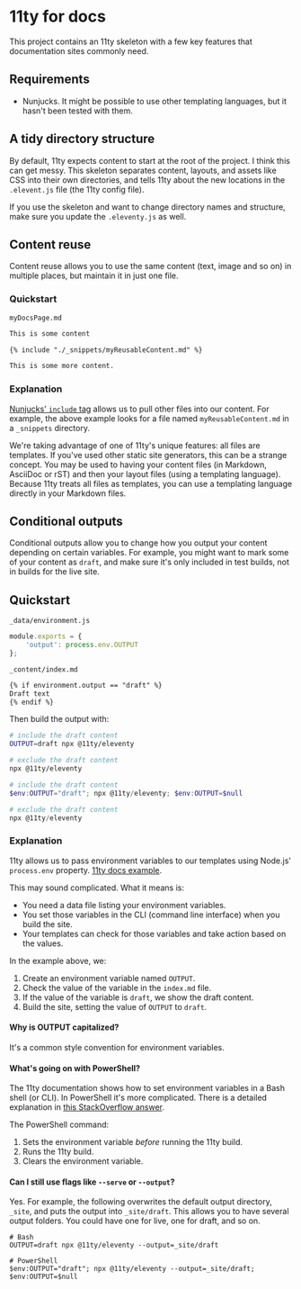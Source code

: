 # 11ty for docs

This project contains an 11ty skeleton with a few key features that documentation sites commonly need.


## Requirements

- Nunjucks. It might be possible to use other templating languages, but it hasn't been tested with them. 

## A tidy directory structure

 By default, 11ty expects content to start at the root of the project. I think this can get messy. This skeleton separates content, layouts, and assets like CSS into their own directories, and tells 11ty about the new locations in the `.elevent.js` file (the 11ty config file).

 If you use the skeleton and want to change directory names and structure, make sure you update the `.eleventy.js` as well. 


## Content reuse

Content reuse allows you to use the same content (text, image and so on) in multiple places, but maintain it in just one file.

### Quickstart

`myDocsPage.md`
```markdown
This is some content

{% include "./_snippets/myReusableContent.md" %}

This is some more content.
```

### Explanation

[Nunjucks' `include` tag](https://mozilla.github.io/nunjucks/templating.html#include) allows us to pull other files into our content. For example, the above example looks for a file named `myReusableContent.md` in a `_snippets` directory.

We're taking advantage of one of 11ty's unique features: all files are templates. If you've used other static site generators, this can be a strange concept. You may be used to having your content files (in Markdown, AsciiDoc or rST) and then your layout files (using a templating language). Because 11ty treats all files as templates, you can use a templating language directly in your Markdown files.

## Conditional outputs

Conditional outputs allow you to change how you output your content depending on certain variables. For example, you might want to mark some of your content as `draft`, and make sure it's only included in test builds, not in builds for the live site.

## Quickstart

`_data/environment.js`
```js
module.exports = {
    'output': process.env.OUTPUT
};
```

`_content/index.md`
```markdown
{% if environment.output == "draft" %}
Draft text
{% endif %}
```

Then build the output with:

```bash
# include the draft content
OUTPUT=draft npx @11ty/eleventy

# exclude the draft content
npx @11ty/eleventy
```

```powershell
# include the draft content
$env:OUTPUT="draft"; npx @11ty/eleventy; $env:OUTPUT=$null

# exclude the draft content
npx @11ty/eleventy
```

### Explanation

11ty allows us to pass environment variables to our templates using Node.js' `process.env` property. [11ty docs example](https://www.11ty.dev/docs/data-js/#example-exposing-environment-variables).

This may sound complicated. What it means is:
- You need a data file listing your environment variables.
- You set those variables in the CLI (command line interface) when you build the site.
- Your templates can check for those variables and take action based on the values.

In the example above, we:
1. Create an environment variable named `OUTPUT`.
2. Check the value of the variable in the `index.md` file.
3. If the value of the variable is `draft`, we show the draft content.
4. Build the site, setting the value of `OUTPUT` to `draft`.

#### Why is OUTPUT capitalized?
It's a common style convention for environment variables.

#### What's going on with PowerShell?

The 11ty documentation shows how to set environment variables in a Bash shell (or CLI). In PowerShell it's more complicated. There is a detailed explanation in [this StackOverflow answer](https://stackoverflow.com/a/43030126/2291838).

The PowerShell command:
1. Sets the environment variable _before_ running the 11ty build.
2. Runs the 11ty build.
3. Clears the environment variable.

#### Can I still use flags like `--serve` or `--output`?

Yes. For example, the following overwrites the default output directory, `_site`, and puts the output into `_site/draft`. This allows you to have several output folders. You could have one for live, one for draft, and so on.

```
# Bash
OUTPUT=draft npx @11ty/eleventy --output=_site/draft

# PowerShell
$env:OUTPUT="draft"; npx @11ty/eleventy --output=_site/draft; $env:OUTPUT=$null
```